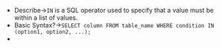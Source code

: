 - Describe→`IN` is a SQL operator used to specify that a value must be within a list of values.
- Basic Syntax?→`SELECT column FROM table_name WHERE condition IN (option1, option2, ...);` 
- 
